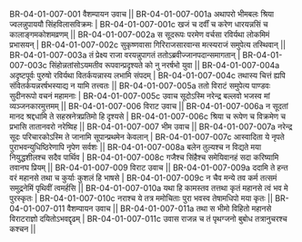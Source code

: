 BR-04-01-007-001  	वैशम्पायन उवाच ||
BR-04-01-007-001a 	अथापरो भीमबलः श्रिया ज्वलन्नुपाययौ सिंहविलासविक्रमः |
BR-04-01-007-001c 	खजं च दर्वीं च करेण धारयन्नसिं च कालाङ्गमकोशमव्रणम् ||
BR-04-01-007-002a 	स सूदरूपः परमेण वर्चसा रविर्यथा लोकमिमं प्रभासयन् |
BR-04-01-007-002c 	सुकृष्णवासा गिरिराजसारवान्स मत्स्यराजं समुपेत्य तस्थिवान् ||
BR-04-01-007-003a 	तं प्रेक्ष्य राजा वरयन्नुपागतं ततोऽब्रवीज्जानपदान्समागतान् |
BR-04-01-007-003c 	सिंहोन्नतांसोऽयमतीव रूपवान्प्रदृश्यते को नु नरर्षभो युवा ||
BR-04-01-007-004a 	अदृष्टपूर्वः पुरुषो रविर्यथा वितर्कयन्नास्य लभामि संपदम् |
BR-04-01-007-004c 	तथास्य चित्तं ह्यपि संवितर्कयन्नरर्षभस्याद्य न यामि तत्त्वतः ||
BR-04-01-007-005a 	ततो विराटं समुपेत्य पाण्डवः सुदीनरूपो वचनं महामनाः |
BR-04-01-007-005c 	उवाच सूदोऽस्मि नरेन्द्र बल्लवो भजस्व मां व्यञ्जनकारमुत्तमम् ||
BR-04-01-007-006  	विराट उवाच ||
BR-04-01-007-006a 	न सूदतां मानद श्रद्दधामि ते सहस्रनेत्रप्रतिमो हि दृश्यसे |
BR-04-01-007-006c 	श्रिया च रूपेण च विक्रमेण च प्रभासि तातानवरो नरेष्विह ||
BR-04-01-007-007  	भीम उवाच ||
BR-04-01-007-007a 	नरेन्द्र सूदः परिचारकोऽस्मि ते जानामि सूपान्प्रथमेन केवलान् |
BR-04-01-007-007c 	आस्वादिता ये नृपते पुराभवन्युधिष्ठिरेणापि नृपेण सर्वशः ||
BR-04-01-007-008a 	बलेन तुल्यश्च न विद्यते मया नियुद्धशीलश्च सदैव पार्थिव |
BR-04-01-007-008c 	गजैश्च सिंहैश्च समेयिवानहं सदा करिष्यामि तवानघ प्रियम् ||
BR-04-01-007-009  	विराट उवाच ||
BR-04-01-007-009a 	ददामि ते हन्त वरं महानसे तथा च कुर्याः कुशलं हि भाषसे |
BR-04-01-007-009c 	न चैव मन्ये तव कर्म तत्समं समुद्रनेमिं पृथिवीं त्वमर्हसि ||
BR-04-01-007-010a 	यथा हि कामस्तव तत्तथा कृतं महानसे त्वं भव मे पुरस्कृतः |
BR-04-01-007-010c 	नराश्च ये तत्र ममोचिताः पुरा भवस्व तेषामधिपो मया कृतः ||
BR-04-01-007-011  	वैशम्पायन उवाच ||
BR-04-01-007-011a 	तथा स भीमो विहितो महानसे विराटराज्ञो दयितोऽभवद्दृढम् |
BR-04-01-007-011c 	उवास राजन्न च तं पृथग्जनो बुबोध तत्रानुचरश्च कश्चन ||
